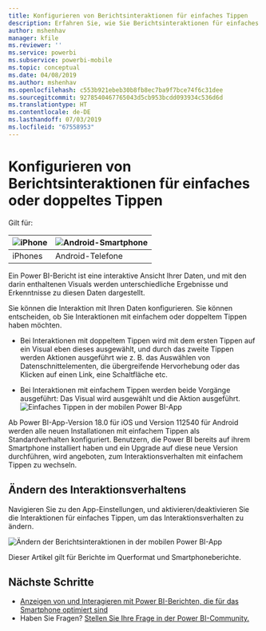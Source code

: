 ```yaml
---
title: Konfigurieren von Berichtsinteraktionen für einfaches Tippen
description: Erfahren Sie, wie Sie Berichtsinteraktionen für einfaches oder doppeltes Tippen konfigurieren.
author: mshenhav
manager: kfile
ms.reviewer: ''
ms.service: powerbi
ms.subservice: powerbi-mobile
ms.topic: conceptual
ms.date: 04/08/2019
ms.author: mshenhav
ms.openlocfilehash: c553b921ebeb30b8fb8ec7ba9f7bce74f6c31dee
ms.sourcegitcommit: 9278540467765043d5cb953bcdd093934c536d6d
ms.translationtype: HT
ms.contentlocale: de-DE
ms.lasthandoff: 07/03/2019
ms.locfileid: "67558953"
---
```

# <a name="configure-report-interaction-to-single-tap-or-double-tap"></a>Konfigurieren von Berichtsinteraktionen für einfaches oder doppeltes Tippen
Gilt für:

| ![iPhone](././media/mobile-reports-in-the-mobile-apps/ios-logo-40-px.png) | ![Android-Smartphone](././media/mobile-reports-in-the-mobile-apps/android-logo-40-px.png) | 
|:--- |:--- |
| iPhones |Android-Telefone |

Ein Power BI-Bericht ist eine interaktive Ansicht Ihrer Daten, und mit den darin enthaltenen Visuals werden unterschiedliche Ergebnisse und Erkenntnisse zu diesen Daten dargestellt.

Sie können die Interaktion mit Ihren Daten konfigurieren. Sie können entscheiden, ob Sie Interaktionen mit einfachem oder doppeltem Tippen haben möchten.

* Bei Interaktionen mit doppeltem Tippen wird mit dem ersten Tippen auf ein Visual eben dieses ausgewählt, und durch das zweite Tippen werden Aktionen ausgeführt wie z. B. das Auswählen von Datenschnittelementen, die übergreifende Hervorhebung oder das Klicken auf einen Link, eine Schaltfläche etc.

* Bei Interaktionen mit einfachem Tippen werden beide Vorgänge ausgeführt: Das Visual wird ausgewählt und die Aktion ausgeführt.
![Einfaches Tippen in der mobilen Power BI-App](./media/mobile-app-single-tap/single-tap-2.gif)


Ab Power BI-App-Version 18.0 für iOS und Version 112540 für Android werden alle neuen Installationen mit einfachem Tippen als Standardverhalten konfiguriert.
Benutzern, die Power BI bereits auf ihrem Smartphone installiert haben und ein Upgrade auf diese neue Version durchführen, wird angeboten, zum Interaktionsverhalten mit einfachem Tippen zu wechseln.

## <a name="change-interaction-behavior"></a>Ändern des Interaktionsverhaltens

Navigieren Sie zu den App-Einstellungen, und aktivieren/deaktivieren Sie die Interaktionen für einfaches Tippen, um das Interaktionsverhalten zu ändern.

![Ändern der Berichtsinteraktionen in der mobilen Power BI-App](./media/mobile-app-single-tap/configure-single-tap.png)

Dieser Artikel gilt für Berichte im Querformat und Smartphoneberichte.

## <a name="next-steps"></a>Nächste Schritte
* [Anzeigen von und Interagieren mit Power BI-Berichten, die für das Smartphone optimiert sind](mobile-apps-view-phone-report.md)
* Haben Sie Fragen? [Stellen Sie Ihre Frage in der Power BI-Community.](http://community.powerbi.com/)

